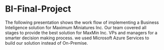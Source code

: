 # BI-Final-Project
The following presentation shows the work flow of implementing a Business Inteligence solution for Maximum Miniatures Inc.
Our team covered all stages to provide the best solution for MaxMin Inc. VPs and managers for a smarter decision making process.
we used Microsoft Azure Services to build our solution instead of On-Premise.
